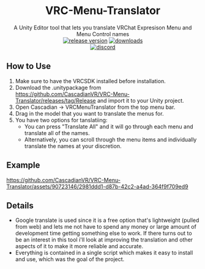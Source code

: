 <div align="center">

# VRC-Menu-Translator

A Unity Editor tool that lets you translate VRChat Expresison Menu and Menu Control names    
[![release version](https://img.shields.io/github/v/release/CascadianVR/VRC-Menu-Translator?style=for-the-badge)](https://github.com/CascadianVR/VRC-Menu-Translator/releases/latest)
[![downloads](https://img.shields.io/github/downloads/CascadianVR/VRC-Menu-Translator/total?style=for-the-badge&label=Downloads%20Total)](https://github.com/CascadianVR/VRC-Menu-Translator/releases/tag/Release)
<br>
[![discord](https://discordapp.com/api/guilds/522269252854480896/widget.png?style=shield)](https://discord.gg/q3g3fmR)

</div>

## How to Use
1. Make sure to have the VRCSDK installed before installation.
2. Download the .unitypackage from https://github.com/CascadianVR/VRC-Menu-Translator/releases/tag/Release and import it to your Unity project.
3. Open Cascadian -> VRCMenuTranslator from the top menu bar.
4. Drag in the model that you want to translate the menus for.
5. You have two options for tanslatiing:
    - You can press "Translate All" and it will go through each menu and translate all of the names.
    - Alternatively, you can scroll through the menu items and individually translate the names at your discretion.

## Example
https://github.com/CascadianVR/VRC-Menu-Translator/assets/90723146/2981ddd1-d87b-42c2-a4ad-364f9f709ed9

## Details
- Google translate is used since it is a free option that's lightweight (pulled from web) and lets me not have to spend any money or large amount of development time getting something else to work. If there turns out to be an interest in this tool i'll look at improving the translation and other aspects of it to make it more reliable and accurate.
- Everything is contained in a single script which makes it easy to install and use, which was the goal of the project.
